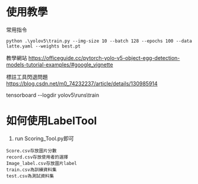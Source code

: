 # 使用教學

常用指令
```
python .\yolov5\train.py --img-size 10 --batch 128 --epochs 100 --data latte.yaml --weights best.pt
```

教學網站
https://officeguide.cc/pytorch-yolo-v5-object-egg-detection-models-tutorial-examples/#google_vignette

標註工具閃退問題
https://blog.csdn.net/m0_74232237/article/details/130985914

tensorboard --logdir yolov5\runs\train

# 如何使用LabelTool

1. run Scoring_Tool.py即可

```
Score.csv存放圖片分數
record.csv存放使用者的選擇
Image_label.csv存放圖片label
train.csv為訓練資料集
test.csv為測試資料集
```